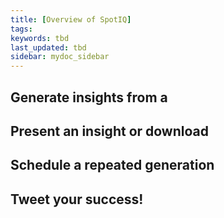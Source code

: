 ```yaml
---
title: [Overview of SpotIQ]
tags:
keywords: tbd
last_updated: tbd
sidebar: mydoc_sidebar
---
```


## Generate insights from a


## Present an insight or download


## Schedule a repeated generation


## Tweet your success!
